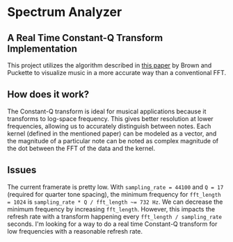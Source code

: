 # Spectrum Analyzer 
## A Real Time Constant-Q Transform Implementation
This project utilizes the algorithm described in [this paper](http://academics.wellesley.edu/Physics/brown/pubs/effalgV92P2698-P2701.pdf) by Brown and Puckette to visualize music in a more accurate way than a conventional FFT.  

## How does it work?
The Constant-Q transform is ideal for musical applications because it transforms to log-space frequency.  This gives better resolution at lower frequencies, allowing us to accurately distinguish between notes.  Each kernel (defined in the mentioned paper) can be modeled as a vector, and the magnitude of a particular note can be noted as complex magnitude of the dot between the FFT of the data and the kernel.

## Issues
The current framerate is pretty low.  With `sampling_rate = 44100` and `Q = 17` (required for quarter tone spacing), the minimum frequency for `fft_length = 1024` is `sampling_rate * Q / fft_length ~= 732 Hz`. We can decrease the minimum frequency by increasing `fft_length`. However, this impacts the refresh rate with a transform happening every `fft_length / sampling_rate` seconds. I'm looking for a way to do a real time Constant-Q transform for low frequencies with a reasonable refresh rate.